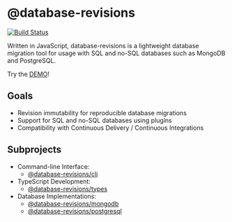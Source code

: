 # @database-revisions

[![Build Status](https://github.com/eddiecorrigall/database-revisions/actions/workflows/main.yml/badge.svg)](https://github.com/eddiecorrigall/database-revisions/actions/workflows/main.yml)

Written in JavaScript, database-revisions is a lightweight database migration tool for usage with SQL and no-SQL databases such as MongoDB and PostgreSQL.

Try the [DEMO](https://github.com/eddiecorrigall/database-revisions/tree/master/demo#readme)!

## Goals
- Revision immutability for reproducible database migrations
- Support for SQL and no-SQL databases using plugins
- Compatibility with Continuous Delivery / Continuous Integrations

## Subprojects

- Command-line Interface:
  - [@database-revisions/cli](https://github.com/eddiecorrigall/database-revisions/tree/master/packages/cli#readme)
- TypeScript Development:
  - [@database-revisions/types](https://github.com/eddiecorrigall/database-revisions/tree/master/packages/types#readme)
- Database Implementations:
  - [@database-revisions/mongodb](https://github.com/eddiecorrigall/database-revisions/tree/master/packages/mongodb#readme)
  - [@database-revisions/postgresql](https://github.com/eddiecorrigall/database-revisions/tree/master/packages/postgresql#readme)
